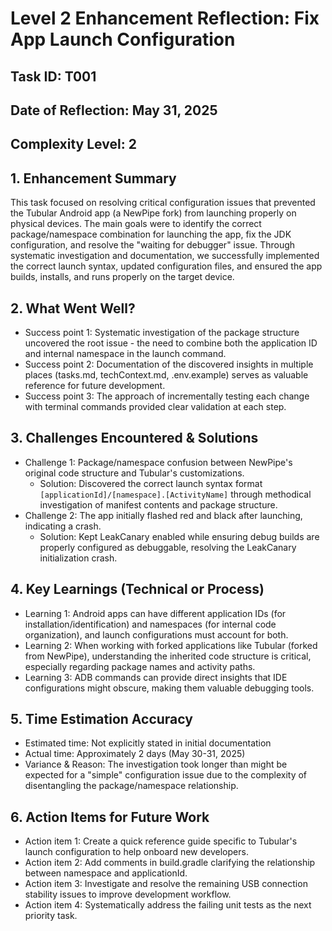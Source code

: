 # Level 2 Enhancement Reflection: Fix App Launch Configuration

## Task ID: T001
## Date of Reflection: May 31, 2025
## Complexity Level: 2

## 1. Enhancement Summary
This task focused on resolving critical configuration issues that prevented the Tubular Android app (a NewPipe fork) from launching properly on physical devices. The main goals were to identify the correct package/namespace combination for launching the app, fix the JDK configuration, and resolve the "waiting for debugger" issue. Through systematic investigation and documentation, we successfully implemented the correct launch syntax, updated configuration files, and ensured the app builds, installs, and runs properly on the target device.

## 2. What Went Well?
- Success point 1: Systematic investigation of the package structure uncovered the root issue - the need to combine both the application ID and internal namespace in the launch command.
- Success point 2: Documentation of the discovered insights in multiple places (tasks.md, techContext.md, .env.example) serves as valuable reference for future development.
- Success point 3: The approach of incrementally testing each change with terminal commands provided clear validation at each step.

## 3. Challenges Encountered & Solutions
- Challenge 1: Package/namespace confusion between NewPipe's original code structure and Tubular's customizations.
  - Solution: Discovered the correct launch syntax format `[applicationId]/[namespace].[ActivityName]` through methodical investigation of manifest contents and package structure.
- Challenge 2: The app initially flashed red and black after launching, indicating a crash.
  - Solution: Kept LeakCanary enabled while ensuring debug builds are properly configured as debuggable, resolving the LeakCanary initialization crash.

## 4. Key Learnings (Technical or Process)
- Learning 1: Android apps can have different application IDs (for installation/identification) and namespaces (for internal code organization), and launch configurations must account for both.
- Learning 2: When working with forked applications like Tubular (forked from NewPipe), understanding the inherited code structure is critical, especially regarding package names and activity paths.
- Learning 3: ADB commands can provide direct insights that IDE configurations might obscure, making them valuable debugging tools.

## 5. Time Estimation Accuracy
- Estimated time: Not explicitly stated in initial documentation
- Actual time: Approximately 2 days (May 30-31, 2025)
- Variance & Reason: The investigation took longer than might be expected for a "simple" configuration issue due to the complexity of disentangling the package/namespace relationship.

## 6. Action Items for Future Work
- Action item 1: Create a quick reference guide specific to Tubular's launch configuration to help onboard new developers.
- Action item 2: Add comments in build.gradle clarifying the relationship between namespace and applicationId.
- Action item 3: Investigate and resolve the remaining USB connection stability issues to improve development workflow.
- Action item 4: Systematically address the failing unit tests as the next priority task. 